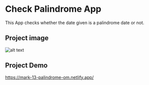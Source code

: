# Check Palindrome App

This App checks whether the date given is a palindrome date or not. 

## Project image
![alt text](https://omgate.netlify.app/images/mark-13-screenshot.png)

## Project Demo
https://mark-13-palindrome-om.netlify.app/